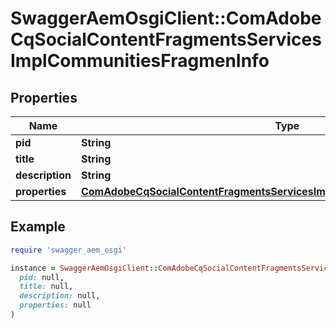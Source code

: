 # SwaggerAemOsgiClient::ComAdobeCqSocialContentFragmentsServicesImplCommunitiesFragmenInfo

## Properties

| Name | Type | Description | Notes |
| ---- | ---- | ----------- | ----- |
| **pid** | **String** |  | [optional] |
| **title** | **String** |  | [optional] |
| **description** | **String** |  | [optional] |
| **properties** | [**ComAdobeCqSocialContentFragmentsServicesImplCommunitiesFragmenProperties**](ComAdobeCqSocialContentFragmentsServicesImplCommunitiesFragmenProperties.md) |  | [optional] |

## Example

```ruby
require 'swagger_aem_osgi'

instance = SwaggerAemOsgiClient::ComAdobeCqSocialContentFragmentsServicesImplCommunitiesFragmenInfo.new(
  pid: null,
  title: null,
  description: null,
  properties: null
)
```

